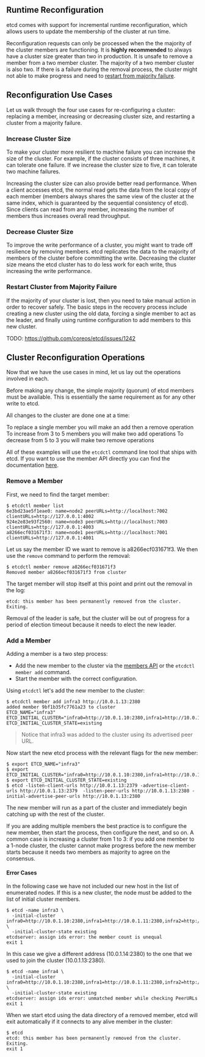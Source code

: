 ## Runtime Reconfiguration

etcd comes with support for incremental runtime reconfiguration, which allows users to update the membership of the cluster at run time.

Reconfiguration requests can only be processed when the the majority of the cluster members are functioning. It is **highly recommended** to always have a cluster size greater than two in production. It is unsafe to remove a member from a two member cluster. The majority of a two member cluster is also two. If there is a failure during the removal process, the cluster might not able to make progress and need to [restart from majority failure][majority failure].

[majority failure]: #restart-cluster-from-majority-failure

## Reconfiguration Use Cases

Let us walk through the four use cases for re-configuring a cluster: replacing a member, increasing or decreasing cluster size, and restarting a cluster from a majority failure.

### Increase Cluster Size

To make your cluster more resilient to machine failure you can increase the size of the cluster.
For example, if the cluster consists of three machines, it can tolerate one failure.
If we increase the cluster size to five, it can tolerate two machine failures.

Increasing the cluster size can also provide better read performance.
When a client accesses etcd, the normal read gets the data from the local copy of each member (members always shares the same view of the cluster at the same index, which is guaranteed by the sequential consistency of etcd).
Since clients can read from any member, increasing the number of members thus increases overall read throughput.

### Decrease Cluster Size

To improve the write performance of a cluster, you might want to trade off resilience by removing members.
etcd replicates the data to the majority of members of the cluster before committing the write.
Decreasing the cluster size means the etcd cluster has to do less work for each write, thus increasing the write performance.

### Restart Cluster from Majority Failure

If the majority of your cluster is lost, then you need to take manual action in order to recover safely.
The basic steps in the recovery process include creating a new cluster using the old data, forcing a single member to act as the leader, and finally using runtime configuration to add members to this new cluster.

TODO: https://github.com/coreos/etcd/issues/1242

## Cluster Reconfiguration Operations

Now that we have the use cases in mind, let us lay out the operations involved in each.

Before making any change, the simple majority (quorum) of etcd members must be available.
This is essentially the same requirement as for any other write to etcd.

All changes to the cluster are done one at a time:

To replace a single member you will make an add then a remove operation
To increase from 3 to 5 members you will make two add operations
To decrease from 5 to 3 you will make two remove operations

All of these examples will use the `etcdctl` command line tool that ships with etcd.
If you want to use the member API directly you can find the documentation [here](https://github.com/coreos/etcd/blob/master/Documentation/other_apis.md).

### Remove a Member

First, we need to find the target member:

```
$ etcdctl member list
6e3bd23ae5f1eae0: name=node2 peerURLs=http://localhost:7002 clientURLs=http://127.0.0.1:4002
924e2e83e93f2560: name=node3 peerURLs=http://localhost:7003 clientURLs=http://127.0.0.1:4003
a8266ecf031671f3: name=node1 peerURLs=http://localhost:7001 clientURLs=http://127.0.0.1:4001
```

Let us say the member ID we want to remove is a8266ecf031671f3.
We then use the `remove` command to perform the removal:

```
$ etcdctl member remove a8266ecf031671f3
Removed member a8266ecf031671f3 from cluster
```

The target member will stop itself at this point and print out the removal in the log:

```
etcd: this member has been permanently removed from the cluster. Exiting.
```

Removal of the leader is safe, but the cluster will be out of progress for a period of election timeout because it needs to elect the new leader.

### Add a Member

Adding a member is a two step process:

 * Add the new member to the cluster via the [members API](https://github.com/coreos/etcd/blob/master/Documentation/other_apis.md#post-v2members) or the `etcdctl member add` command.
 * Start the member with the correct configuration.

Using `etcdctl` let's add the new member to the cluster:

```
$ etcdctl member add infra3 http://10.0.1.13:2380
added member 9bf1b35fc7761a23 to cluster
ETCD_NAME="infra3"
ETCD_INITIAL_CLUSTER="infra0=http://10.0.1.10:2380,infra1=http://10.0.1.11:2380,infra2=http://10.0.1.12:2380,infra3=http://10.0.1.13:2380"
ETCD_INITIAL_CLUSTER_STATE=existing
```

> Notice that infra3 was added to the cluster using its advertised peer URL.

Now start the new etcd process with the relevant flags for the new member:

```
$ export ETCD_NAME="infra3"
$ export ETCD_INITIAL_CLUSTER="infra0=http://10.0.1.10:2380,infra1=http://10.0.1.11:2380,infra2=http://10.0.1.12:2380,infra3=http://10.0.1.13:2380"
$ export ETCD_INITIAL_CLUSTER_STATE=existing
$ etcd -listen-client-urls http://10.0.1.13:2379 -advertise-client-urls http://10.0.1.13:2379  -listen-peer-urls http://10.0.1.13:2380 -initial-advertise-peer-urls http://10.0.1.13:2380
```

The new member will run as a part of the cluster and immediately begin catching up with the rest of the cluster.

If you are adding multiple members the best practice is to configure the new member, then start the process, then configure the next, and so on.
A common case is increasing a cluster from 1 to 3: if you add one member to a 1-node cluster, the cluster cannot make progress before the new member starts because it needs two members as majority to agree on the consensus.

#### Error Cases

In the following case we have not included our new host in the list of enumerated nodes.
If this is a new cluster, the node must be added to the list of initial cluster members.

```
$ etcd -name infra3 \
  -initial-cluster infra0=http://10.0.1.10:2380,infra1=http://10.0.1.11:2380,infra2=http://10.0.1.12:2380 \
  -initial-cluster-state existing
etcdserver: assign ids error: the member count is unequal
exit 1
```

In this case we give a different address (10.0.1.14:2380) to the one that we used to join the cluster (10.0.1.13:2380).

```
$ etcd -name infra4 \
  -initial-cluster infra0=http://10.0.1.10:2380,infra1=http://10.0.1.11:2380,infra2=http://10.0.1.12:2380,infra4=http://10.0.1.14:2380 \
  -initial-cluster-state existing
etcdserver: assign ids error: unmatched member while checking PeerURLs
exit 1
```

When we start etcd using the data directory of a removed member, etcd will exit automatically if it connects to any alive member in the cluster:

```
$ etcd
etcd: this member has been permanently removed from the cluster. Exiting.
exit 1
```

